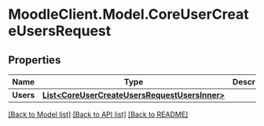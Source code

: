 # MoodleClient.Model.CoreUserCreateUsersRequest

## Properties

Name | Type | Description | Notes
------------ | ------------- | ------------- | -------------
**Users** | [**List&lt;CoreUserCreateUsersRequestUsersInner&gt;**](CoreUserCreateUsersRequestUsersInner.md) |  | 

[[Back to Model list]](../README.md#documentation-for-models) [[Back to API list]](../README.md#documentation-for-api-endpoints) [[Back to README]](../README.md)

